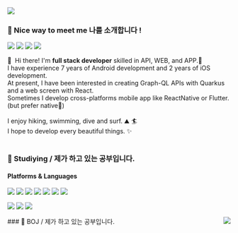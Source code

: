 <img src="https://capsule-render.vercel.app/api?type=waving&color=auto&height=200&section=header&text=borim%20Github!&fontSize=90" />

### 🤞 Nice way to meet me 나를 소개합니다 !
<p>
  <a href="https://blog.cowkite.com/" target="_blank"><img src="https://img.shields.io/badge/Tech_Blog-DD0B78?style=flat-square&logo=GitHub%20Sponsors&logoColor=white"/></a>
  <a href="https://www.linkedin.com/in/cowkite/" target="_blank"><img src="https://img.shields.io/badge/SoyeonKim-0A66C2?style=flat-square&logo=Linkedin&logoColor=white"/></a>
  <a href="https://twitter.com/cowkite" target="_blank"><img src="https://img.shields.io/badge/cowkite-1DA1F2?style=flat-square&logo=Twitter&logoColor=white"/></a>
  <a href="mailto:iscowkite@gmail.com" target="_blank"><img src="https://img.shields.io/badge/iscowkite@gmail.com-EA4335?style=flat-square&logo=Gmail&logoColor=white"/></a>
</p>

<p>
  👋&nbsp; Hi there! I'm <b>full stack developer</b> skilled in API, WEB, and APP.🚀<br/>
  I have experience 7 years of Android development and 2 years of iOS development.<br/>
  At present, I have been interested in creating Graph-QL APIs with Quarkus and a web screen with React.<br/>
  Sometimes I develop cross-platforms mobile app like ReactNative or Flutter. (but prefer native💖)<br/><br/>
  I enjoy hiking, swimming, dive and surf. ⛰ 🏄<br/>
  I hope to develop every beautiful things. ✨ <br/><br/>
</p>


### 💪 Studiying / 제가 하고 있는 공부입니다.
#### Platforms & Languages
<p>
  <img src="https://img.shields.io/badge/Python-3776AB?style=for-the-badge&logo=python&logoColor=white">
  <img src="https://img.shields.io/badge/HTML-239120?style=for-the-badge&logo=html5&logoColor=white">
  <img src="https://img.shields.io/badge/CSS-239120?&style=for-the-badge&logo=css3&logoColor=white">
 <img src="https://img.shields.io/badge/CSS-239120?&style=for-the-badge&logo=css3&logoColor=white">
 <img src="https://img.shields.io/badge/JavaScript-F7DF1E?style=for-the-badge&logo=JavaScript&logoColor=white">
 <img src="https://img.shields.io/badge/Java-ED8B00?style=for-the-badge&logo=openjdk&logoColor=white"> 
 <img src="https://img.shields.io/badge/Spring-6DB33F?style=for-the-badge&logo=spring&logoColor=white">
</p>
<p>
 <img src="https://img.shields.io/badge/Amazon_AWS-FF9900?style=for-the-badge&logo=amazonaws&logoColor=white">
   <img src="https://img.shields.io/badge/MySQL-005C84?style=for-the-badge&logo=mysql&logoColor=white">
     <img src="https://img.shields.io/badge/Oracle-F80000?style=for-the-badge&logo=Oracle&logoColor=white">
</p>

<p>
### 💪 BOJ / 제가 하고 있는 공부입니다.
<a href="https://solved.ac/borim"><img align="right" src="http://mazassumnida.wtf/api/v2/generate_badge?boj=borim&theme=dark"/></a>
</p>


<p>

</p>
